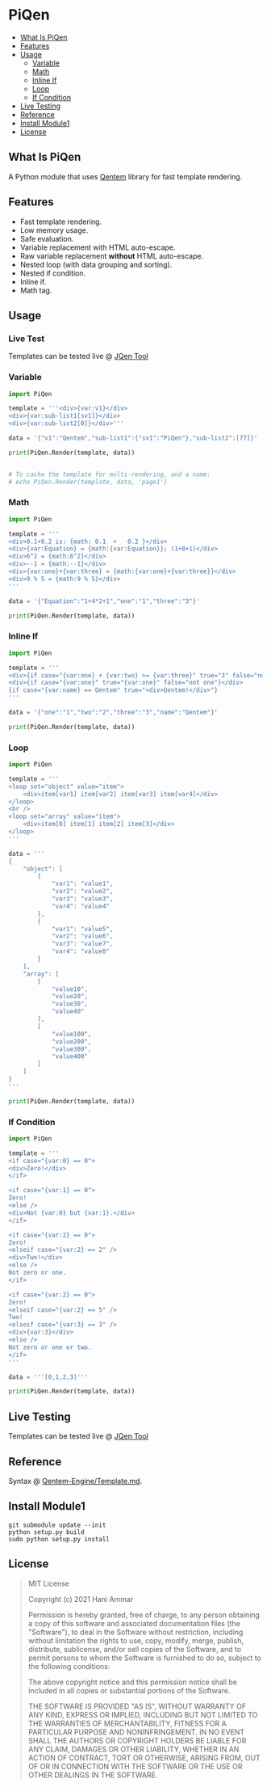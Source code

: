 # PiQen

-   [What Is PiQen](#what-is-piqen)
-   [Features](#features)
-   [Usage](#usage)
    -   [Variable](#variable)
    -   [Math](#math)
    -   [Inline If](#inline-if)
    -   [Loop](#loop)
    -   [If Condition](#if-condition)
-   [Live Testing](#live-testing)
-   [Reference](#reference)
-   [Install Module1](#install-module1)
-   [License](#license)

## What Is PiQen

A Python module that uses [Qentem](https://github.com/HaniAmmar/Qentem-Engine) library for fast template rendering.

## Features

-   Fast template rendering.
-   Low memory usage.
-   Safe evaluation.
-   Variable replacement with HTML auto-escape.
-   Raw variable replacement **without** HTML auto-escape.
-   Nested loop (with data grouping and sorting).
-   Nested if condition.
-   Inline if.
-   Math tag.

## Usage

### Live Test

Templates can be tested live @ [JQen Tool](https://haniammar.github.io/JQen-Tool)

### Variable

```python
import PiQen

template = '''<div>{var:v1}</div>
<div>{var:sub-list1[sv1]}</div>
<div>{var:sub-list2[0]}</div>'''

data = '{"v1":"Qentem","sub-list1":{"sv1":"PiQen"},"sub-list2":[77]}'

print(PiQen.Render(template, data))


# To cache the template for multi-rendering, and a name:
# echo PiQen.Render(template, data, 'page1')
```

### Math

```python
import PiQen

template = '''
<div>0.1+0.2 is: {math: 0.1  +   0.2 }</div>
<div>{var:Equation} = {math:{var:Equation}}; (1+8+1)</div>
<div>6^2 = {math:6^2}</div>
<div>--1 = {math:--1}</div>
<div>{var:one}+{var:three} = {math:{var:one}+{var:three}}</div>
<div>9 % 5 = {math:9 % 5}</div>
'''

data = '{"Equation":"1+4*2+1","one":"1","three":"3"}'

print(PiQen.Render(template, data))
```

### Inline If

```python
import PiQen

template = '''
<div>{if case="{var:one} + {var:two} >= {var:three}" true="3" false="not three"}</div>
<div>{if case="{var:one}" true="{var:one}" false="not one"}</div>
{if case="{var:name} == Qentem" true="<div>Qentem!</div>"}
'''

data = '{"one":"1","two":"2","three":"3","name":"Qentem"}'

print(PiQen.Render(template, data))
```

### Loop

```python
import PiQen

template = '''
<loop set="object" value="item">
    <div>item[var1] item[var2] item[var3] item[var4]</div>
</loop>
<br />
<loop set="array" value="item">
    <div>item[0] item[1] item[2] item[3]</div>
</loop>
'''

data = '''
{
    "object": [
        {
            "var1": "value1",
            "var2": "value2",
            "var3": "value3",
            "var4": "value4"
        },
        {
            "var1": "value5",
            "var2": "value6",
            "var3": "value7",
            "var4": "value8"
        }
    ],
    "array": [
        [
            "value10",
            "value20",
            "value30",
            "value40"
        ],
        [
            "value100",
            "value200",
            "value300",
            "value400"
        ]
    ]
}
'''

print(PiQen.Render(template, data))
```

### If Condition

```python
import PiQen

template = '''
<if case="{var:0} == 0">
<div>Zero!</div>
</if>

<if case="{var:1} == 0">
Zero!
<else />
<div>Not {var:0} but {var:1}.</div>
</if>

<if case="{var:2} == 0">
Zero!
<elseif case="{var:2} == 2" />
<div>Two!</div>
<else />
Not zero or one.
</if>

<if case="{var:2} == 0">
Zero!
<elseif case="{var:2} == 5" />
Two!
<elseif case="{var:3} == 3" />
<div>{var:3}</div>
<else />
Not zero or one or two.
</if>
'''

data = '''[0,1,2,3]'''

print(PiQen.Render(template, data))
```

## Live Testing

Templates can be tested live @ [JQen Tool](https://haniammar.github.io/JQen-Tool)

## Reference

Syntax @ [Qentem-Engine/Template.md](https://github.com/HaniAmmar/Qentem-Engine/blob/main/Documentation/Template.md).

## Install Module1

```shell
git submodule update --init
python setup.py build
sudo python setup.py install
```

## License

> MIT License
>
> Copyright (c) 2021 Hani Ammar
>
> Permission is hereby granted, free of charge, to any person obtaining a copy
> of this software and associated documentation files (the "Software"), to deal
> in the Software without restriction, including without limitation the rights
> to use, copy, modify, merge, publish, distribute, sublicense, and/or sell
> copies of the Software, and to permit persons to whom the Software is
> furnished to do so, subject to the following conditions:
>
> The above copyright notice and this permission notice shall be included in all
> copies or substantial portions of the Software.
>
> THE SOFTWARE IS PROVIDED "AS IS", WITHOUT WARRANTY OF ANY KIND, EXPRESS OR
> IMPLIED, INCLUDING BUT NOT LIMITED TO THE WARRANTIES OF MERCHANTABILITY,
> FITNESS FOR A PARTICULAR PURPOSE AND NONINFRINGEMENT. IN NO EVENT SHALL THE
> AUTHORS OR COPYRIGHT HOLDERS BE LIABLE FOR ANY CLAIM, DAMAGES OR OTHER
> LIABILITY, WHETHER IN AN ACTION OF CONTRACT, TORT OR OTHERWISE, ARISING FROM,
> OUT OF OR IN CONNECTION WITH THE SOFTWARE OR THE USE OR OTHER DEALINGS IN THE
> SOFTWARE.
